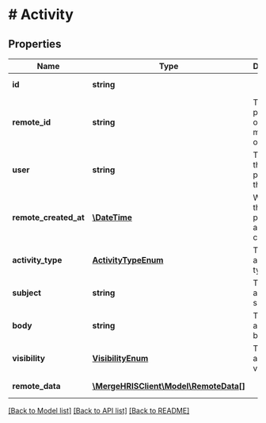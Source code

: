 # # Activity

## Properties

Name | Type | Description | Notes
------------ | ------------- | ------------- | -------------
**id** | **string** |  | [optional] [readonly]
**remote_id** | **string** | The third-party API ID of the matching object. | [optional]
**user** | **string** | The user the performed the action. | [optional]
**remote_created_at** | [**\DateTime**](\DateTime.md) | When the third party&#39;s activity was created. | [optional]
**activity_type** | [**ActivityTypeEnum**](ActivityTypeEnum.md) | The activity&#39;s type. | [optional]
**subject** | **string** | The activity&#39;s subject. | [optional]
**body** | **string** | The activity&#39;s body. | [optional]
**visibility** | [**VisibilityEnum**](VisibilityEnum.md) | The activity&#39;s visibility. | [optional]
**remote_data** | [**\MergeHRISClient\Model\RemoteData[]**](RemoteData.md) |  | [optional] [readonly]

[[Back to Model list]](../../README.md#models) [[Back to API list]](../../README.md#endpoints) [[Back to README]](../../README.md)

